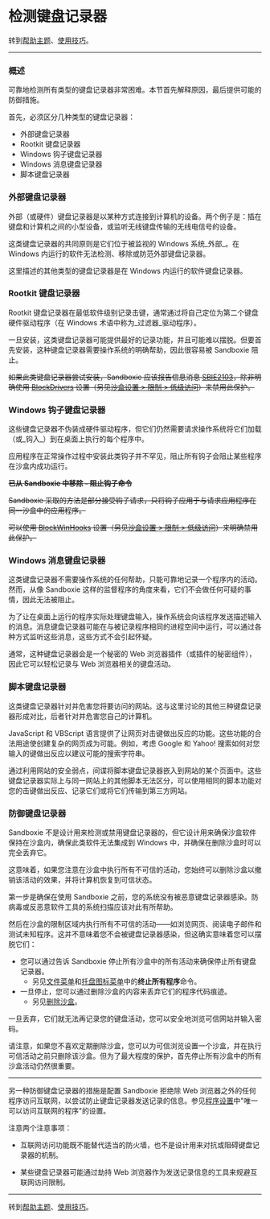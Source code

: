 # 检测键盘记录器

转到[帮助主题](HelpTopics.md)、[使用技巧](UsageTips.md)。

* * *

### 概述

可靠地检测所有类型的键盘记录器非常困难。本节首先解释原因，最后提供可能的防御措施。

首先，必须区分几种类型的键盘记录器：

* 外部键盘记录器
* Rootkit 键盘记录器
* Windows 钩子键盘记录器
* Windows 消息键盘记录器
* 脚本键盘记录器

### 外部键盘记录器

外部（或硬件）键盘记录器是以某种方式连接到计算机的设备。两个例子是：插在键盘和计算机之间的小型设备，或监听无线键盘传输的无线电信号的设备。

这类键盘记录器的共同原则是它们位于被监视的 Windows 系统_外部_。在 Windows 内运行的软件无法检测、移除或防范外部键盘记录器。

这里描述的其他类型的键盘记录器是在 Windows 内运行的软件键盘记录器。

### Rootkit 键盘记录器

Rootkit 键盘记录器在最低软件级别记录击键，通常通过将自己定位为第二个键盘硬件驱动程序（在 Windows 术语中称为_过滤器_驱动程序）。

一旦安装，这类键盘记录器可能提供最好的记录功能，并且可能难以摆脱。但要首先安装，这种键盘记录器需要操作系统的明确帮助，因此很容易被 Sandboxie 阻止。

~~如果此类键盘记录器尝试安装，Sandboxie 应该报告信息消息 [SBIE2103](SBIE2103.md)，除非明确使用 [BlockDrivers](BlockDrivers.md) 设置（另见[沙盒设置 > 限制 > 低级访问](RestrictionsSettings.md#low-level-access--removed)）来禁用此保护。~~

### Windows 钩子键盘记录器

这些键盘记录器不伪装成硬件驱动程序，但它们仍然需要请求操作系统将它们加载（或_钩入_）到在桌面上执行的每个程序中。

应用程序在正常操作过程中安装此类钩子并不罕见，阻止所有钩子会阻止某些程序在沙盒内成功运行。

~~**已从 Sandboxie 中移除 - 阻止钩子命令**~~

~~Sandboxie 采取的方法是部分接受钩子请求，只将钩子应用于与请求应用程序在同一沙盒中的应用程序。~~

~~可以使用 [BlockWinHooks](BlockWinHooks.md) 设置（另见[沙盒设置 > 限制 > 低级访问](RestrictionsSettings.md#low-level-access--removed)）来明确禁用此保护。~~

### Windows 消息键盘记录器

这类键盘记录器不需要操作系统的任何帮助，只能可靠地记录一个程序内的活动。然而，从像 Sandboxie 这样的监督程序的角度来看，它们不会做任何可疑的事情，因此无法被阻止。

为了让在桌面上运行的程序实际处理键盘输入，操作系统会向该程序发送描述输入的消息。消息键盘记录器可能在与被记录程序相同的进程空间中运行，可以通过各种方式监听这些消息，这些方式不会引起怀疑。

通常，这种键盘记录器会是一个秘密的 Web 浏览器插件（或插件的秘密组件），因此它可以轻松记录与 Web 浏览器相关的键盘活动。

### 脚本键盘记录器

这类键盘记录器针对并危害您将要访问的网站。这与这里讨论的其他三种键盘记录器形成对比，后者针对并危害您自己的计算机。

JavaScript 和 VBScript 语言提供了让网页对击键做出反应的功能。这些功能的合法用途使创建复杂的网页成为可能。例如，考虑 Google 和 Yahoo! 搜索如何对您输入的键做出反应以建议可能的搜索字符串。

通过利用网站的安全弱点，间谍将脚本键盘记录器嵌入到网站的某个页面中。这些键盘记录器实际上与同一网站上的其他脚本无法区分，可以使用相同的脚本功能对您的击键做出反应、记录它们或将它们传输到第三方网站。

### 防御键盘记录器

Sandboxie 不是设计用来检测或禁用键盘记录器的，但它设计用来确保沙盒软件保持在沙盒内，确保此类软件无法集成到 Windows 中，并确保在删除沙盒时可以完全丢弃它。

这意味着，如果您注意在沙盒中执行所有不可信的活动，您始终可以删除沙盒以撤销该活动的效果，并将计算机恢复到可信状态。

第一步是确保在使用 Sandboxie 之前，您的系统没有被恶意键盘记录器感染。防病毒或反恶意软件工具的系统扫描应该对此有所帮助。

然后在沙盒的限制区域内执行所有不可信的活动——如浏览网页、阅读电子邮件和测试未知程序。这并不意味着您不会被键盘记录器感染，但这确实意味着您可以摆脱它们：

* 您可以通过告诉 Sandboxie 停止所有沙盒中的所有活动来确保停止所有键盘记录器。
  * 另见[文件菜单](FileMenu.md#terminate-all-programs)和[托盘图标菜单](TrayIconMenu.md#terminate-all-programs)中的**终止所有程序**命令。
* 一旦停止，您可以通过删除沙盒的内容来丢弃它们的程序代码痕迹。
  * 另见[删除沙盒](DeleteSandbox.md)。

一旦丢弃，它们就无法再记录您的键盘活动，您可以安全地浏览可信网站并输入密码。

请注意，如果您不喜欢定期删除沙盒，您可以为可信浏览设置一个沙盒，并在执行可信活动之前只删除该沙盒。但为了最大程度的保护，首先停止所有沙盒中的所有沙盒活动仍然很重要。

* * *

另一种防御键盘记录器的措施是配置 Sandboxie 拒绝除 Web 浏览器之外的任何程序访问互联网，以尝试防止键盘记录器发送记录的信息。参见[程序设置](ProgramSettings.md#internet)中"唯一可以访问互联网的程序"的设置。

注意两个注意事项：

* 互联网访问功能既不能替代适当的防火墙，也不是设计用来对抗或阻碍键盘记录器的机制。

* 某些键盘记录器可能通过劫持 Web 浏览器作为发送记录信息的工具来规避互联网访问限制。

* * *

转到[帮助主题](HelpTopics.md)、[使用技巧](UsageTips.md)。 